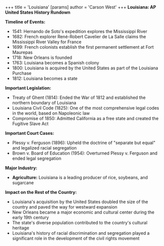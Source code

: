 +++
 title = 'Louisiana'
[params]
	author = 'Carson West'
+++
**Louisiana: AP United States History Rundown**

**Timeline of Events:**

* 1541: Hernando de Soto's expedition explores the Mississippi River
* 1682: French explorer René-Robert Cavelier de La Salle claims the Mississippi River Valley for France
* 1699: French colonists establish the first permanent settlement at Fort Maurepas
* 1718: New Orleans is founded
* 1763: Louisiana becomes a Spanish colony
* 1800: Louisiana is acquired by the United States as part of the Louisiana Purchase
* 1812: Louisiana becomes a state

**Important Legislation:**

* Treaty of Ghent (1814): Ended the War of 1812 and established the northern boundary of Louisiana
* Louisiana Civil Code (1825): One of the most comprehensive legal codes in the world, based on Napoleonic law
* Compromise of 1850: Admitted California as a free state and created the Fugitive Slave Act

**Important Court Cases:**

* Plessy v. Ferguson (1896): Upheld the doctrine of "separate but equal" and legalized racial segregation
* Brown v. Board of Education (1954): Overturned Plessy v. Ferguson and ended legal segregation

**Major Industry:**

* **Agriculture:** Louisiana is a leading producer of rice, soybeans, and sugarcane

**Impact on the Rest of the Country:**

* Louisiana's acquisition by the United States doubled the size of the country and paved the way for westward expansion
* New Orleans became a major economic and cultural center during the early 19th century
* The state's diverse population contributed to the country's cultural heritage
* Louisiana's history of racial discrimination and segregation played a significant role in the development of the civil rights movement